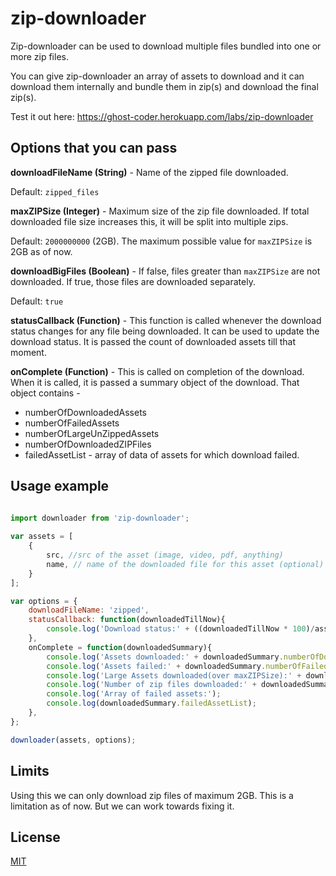 # zip-downloader

Zip-downloader can be used to download multiple files bundled into one or more zip files.

You can give zip-downloader an array of assets to download and it can download them internally and bundle them in zip(s) and download the final zip(s).

Test it out here: https://ghost-coder.herokuapp.com/labs/zip-downloader

## Options that you can pass 

**downloadFileName (String)** - Name of the zipped file downloaded.

Default: `zipped_files`

**maxZIPSize (Integer)** - Maximum size of the zip file downloaded. If total downloaded file size increases this, it will be split into multiple zips.  

Default: `2000000000` (2GB). The maximum possible value for `maxZIPSize` is 2GB as of now.

**downloadBigFiles (Boolean)** - If false, files greater than `maxZIPSize` are not downloaded. If true, those files are downloaded separately. 

Default: `true` 

**statusCallback (Function)** - This function is called whenever the download status changes for any file being downloaded. It can be used to update the download status. It is passed the count of downloaded assets till that moment.

**onComplete (Function)** - This is called on completion of the download. When it is called, it is passed a summary object of the download. That object contains - 

* numberOfDownloadedAssets
* numberOfFailedAssets
* numberOfLargeUnZippedAssets
* numberOfDownloadedZIPFiles
* failedAssetList - array of data of assets for which download failed.    
 


## Usage example  
                 

```javascript

import downloader from 'zip-downloader'; 
 
var assets = [
    {
        src, //src of the asset (image, video, pdf, anything)
        name, // name of the downloaded file for this asset (optional)
    }
];

var options = {
    downloadFileName: 'zipped',
    statusCallback: function(downloadedTillNow){
        console.log('Download status:' + ((downloadedTillNow * 100)/assets.length));
    },
    onComplete = function(downloadedSummary){
        console.log('Assets downloaded:' + downloadedSummary.numberOfDownloadedAssets);
        console.log('Assets failed:' + downloadedSummary.numberOfFailedAssets);
        console.log('Large Assets downloaded(over maxZIPSize):' + downloadedSummary.numberOfLargeUnZippedAssets);
        console.log('Number of zip files downloaded:' + downloadedSummary.numberOfDownloadedZIPFiles);
        console.log('Array of failed assets:');
        console.log(downloadedSummary.failedAssetList);
    },
};

downloader(assets, options);

```


## Limits
Using this we can only download zip files of maximum 2GB. This is a limitation as of now. But we can work towards fixing it.

## License
[MIT](./LICENSE)